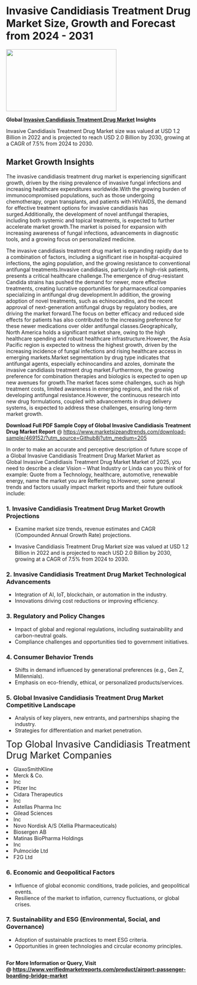 <H1>Invasive Candidiasis Treatment Drug Market Size, Growth and Forecast from 2024 - 2031</H1><img class="aligncenter size-medium wp-image-584254" src="https://thirdeyenews.in/wp-content/uploads/2024/09/Global-Market-Research-300x168.jpeg" alt="" width="300" height="168" /><p><strong>Global&nbsp;<a href="https://www.marketsizeandtrends.com/download-sample/469152/?utm_source=Github8j?utm_medium=205">Invasive Candidiasis Treatment Drug Market</a> Insights</strong></p><p>Invasive Candidiasis Treatment Drug Market size was valued at USD 1.2 Billion in 2022 and is projected to reach USD 2.0 Billion by 2030, growing at a CAGR of 7.5% from 2024 to 2030.</p><p><h2>Market Growth Insights</h2> <p>The invasive candidiasis treatment drug market is experiencing significant growth, driven by the rising prevalence of invasive fungal infections and increasing healthcare expenditures worldwide.With the growing burden of immunocompromised populations, such as those undergoing chemotherapy, organ transplants, and patients with HIV/AIDS, the demand for effective treatment options for invasive candidiasis has surged.Additionally, the development of novel antifungal therapies, including both systemic and topical treatments, is expected to further accelerate market growth.The market is poised for expansion with increasing awareness of fungal infections, advancements in diagnostic tools, and a growing focus on personalized medicine.</p> <p>The invasive candidiasis treatment drug market is expanding rapidly due to a combination of factors, including a significant rise in hospital-acquired infections, the aging population, and the growing resistance to conventional antifungal treatments.Invasive candidiasis, particularly in high-risk patients, presents a critical healthcare challenge.The emergence of drug-resistant Candida strains has pushed the demand for newer, more effective treatments, creating lucrative opportunities for pharmaceutical companies specializing in antifungal drug development.In addition, the growing adoption of novel treatments, such as echinocandins, and the recent approval of next-generation antifungal drugs by regulatory bodies, are driving the market forward.The focus on better efficacy and reduced side effects for patients has also contributed to the increasing preference for these newer medications over older antifungal classes.Geographically, North America holds a significant market share, owing to the high healthcare spending and robust healthcare infrastructure.However, the Asia Pacific region is expected to witness the highest growth, driven by the increasing incidence of fungal infections and rising healthcare access in emerging markets.Market segmentation by drug type indicates that antifungal agents, especially echinocandins and azoles, dominate the invasive candidiasis treatment drug market.Furthermore, the growing preference for combination therapies and biologics is expected to open up new avenues for growth.The market faces some challenges, such as high treatment costs, limited awareness in emerging regions, and the risk of developing antifungal resistance.However, the continuous research into new drug formulations, coupled with advancements in drug delivery systems, is expected to address these challenges, ensuring long-term market growth.<p><span class=""><strong>Download Full PDF Sample Copy of Global Invasive Candidiasis Treatment Drug Market Report</strong> @ <a href="https://www.marketsizeandtrends.com/download-sample/469152/?utm_source=Github8j?utm_medium=205" target="_blank">https://www.marketsizeandtrends.com/download-sample/469152/?utm_source=Github8j?utm_medium=205</a></span></p><p>In order to make an accurate and perceptive description of future scope of a Global&nbsp;Invasive Candidiasis Treatment Drug Market Market as Global&nbsp;Invasive Candidiasis Treatment Drug Market Market of 2025, you need to describe a clear Vision &ndash; What Industry or Linda can you think of for example: Quote from a Technology, healthcare, automotive, renewable energy, name the market you are Reffering to.However, some general trends and factors usually impact market reports and their future outlook include:</p><h3>1.&nbsp;<strong>Invasive Candidiasis Treatment Drug Market Growth Projections</strong></h3><ul><li>Examine market size trends, revenue estimates and CAGR (Compounded Annual Growth Rate) projections.</li><li><p>Invasive Candidiasis Treatment Drug Market size was valued at USD 1.2 Billion in 2022 and is projected to reach USD 2.0 Billion by 2030, growing at a CAGR of 7.5% from 2024 to 2030.</p></li></ul><h3>2.&nbsp;<strong>Invasive Candidiasis Treatment Drug Market Technological Advancements</strong></h3><ul><li>Integration of AI, IoT, blockchain, or automation in the industry.</li><li>Innovations driving cost reductions or improving efficiency.</li></ul><h3>3.&nbsp;<strong>Regulatory and Policy Changes</strong></h3><ul><li>Impact of global and regional regulations, including sustainability and carbon-neutral goals.</li><li>Compliance challenges and opportunities tied to government initiatives.</li></ul><h3>4.&nbsp;<strong>Consumer Behavior Trends</strong></h3><ul><li>Shifts in demand influenced by generational preferences (e.g., Gen Z, Millennials).</li><li>Emphasis on eco-friendly, ethical, or personalized products/services.</li></ul><h3>5.&nbsp;<strong>Global Invasive Candidiasis Treatment Drug Market Competitive Landscape</strong></h3><ul><li>Analysis of key players, new entrants, and partnerships shaping the industry.</li><li>Strategies for differentiation and market penetration.</li></ul><p data-pm-slice="1 1 []"><span style="color: inherit; font-family: inherit; font-size: 25px;">Top Global Invasive Candidiasis Treatment Drug Market Companies</span></p><div class="" data-test-id=""><p><li>GlaxoSmithKline</li><li> Merck & Co.</li><li> Inc</li><li> Pfizer Inc</li><li> Cidara Therapeutics</li><li> Inc</li><li> Astellas Pharma Inc</li><li> Gilead Sciences</li><li> Inc</li><li> Novo Nordisk A/S (Xellia Pharmaceuticals)</li><li> Biosergen AB</li><li> Matinas BioPharma Holdings</li><li> Inc</li><li> Pulmocide Ltd</li><li> F2G Ltd</li></p></div><h3>6.&nbsp;<strong>Economic and Geopolitical Factors</strong></h3><ul><li>Influence of global economic conditions, trade policies, and geopolitical events.</li><li>Resilience of the market to inflation, currency fluctuations, or global crises.</li></ul><h3>7.&nbsp;<strong>Sustainability and ESG (Environmental, Social, and Governance)</strong></h3><ul><li>Adoption of sustainable practices to meet ESG criteria.</li><li>Opportunities in green technologies and circular economy principles.</li></ul><h2><strong style="font-size: 14px;">For More Information or Query, Visit @&nbsp;</strong><a style="background-color: #ffffff; font-size: 14px;" href="https://www.marketsizeandtrends.com/report/invasive-candidiasis-treatment-drug-market/" target="_blank">https://www.verifiedmarketreports.com/product/airport-passenger-boarding-bridge-market</a></h2>